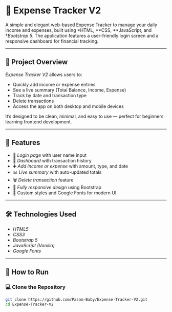 # 💸 Expense Tracker V2

A simple and elegant web-based Expense Tracker to manage your daily income and expenses, built using *HTML, **CSS, **JavaScript, and **Bootstrap 5*. The application features a user-friendly login screen and a responsive dashboard for financial tracking.

---

## 📌 Project Overview

*Expense Tracker V2* allows users to:
- Quickly add income or expense entries
- See a live summary (Total Balance, Income, Expense)
- Track by date and transaction type
- Delete transactions
- Access the app on both desktop and mobile devices

It’s designed to be clean, minimal, and easy to use — perfect for beginners learning frontend development.

---

## 🧠 Features

- 🔐 *Login page* with user name input  
- 💼 *Dashboard* with transaction history  
- ➕ *Add income or expense* with amount, type, and date  
- 📊 *Live summary* with auto-updated totals  
- 🗑 *Delete transaction* feature  
- 📱 *Fully responsive design* using Bootstrap  
- 🎨 Custom styles and Google Fonts for modern UI  

---

## 🛠 Technologies Used

- *HTML5*
- *CSS3*
- *Bootstrap 5*
- *JavaScript (Vanilla)*
- *Google Fonts*

---

## 🚀 How to Run

### 💻 Clone the Repository
```bash
git clone https://github.com/Pasam-Baby/Expense-Tracker-V2.git
cd Expense-Tracker-V2


